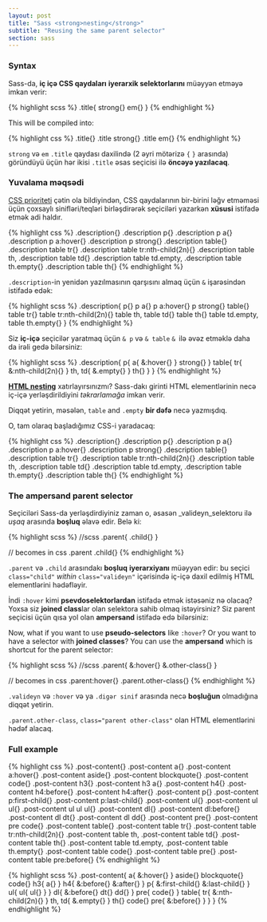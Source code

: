 ```yaml
---
layout: post
title: "Sass <strong>nesting</strong>"
subtitle: "Reusing the same parent selector"
section: sass
---
```


### Syntax

Sass-da, **iç içə CSS qaydaları** **iyerarxik selektorlarını** müəyyən etməyə imkan verir:

{% highlight scss %}
.title{
  strong{}
  em{}
}
{% endhighlight %}

This will be compiled into:

{% highlight css %}
.title{}
.title strong{}
.title em{}
{% endhighlight %}

`strong` və `em` `.title` qaydası daxilində (2 əyri mötərizə `{` `}` arasında) göründüyü üçün hər ikisi `.title` əsas seçicisi ilə **öncəyə yazılacaq**.

### Yuvalama məqsədi

[CSS prioriteti](/css-priority.html) çətin ola bildiyindən, CSS qaydalarının bir-birini ləğv etməməsi üçün çoxsaylı sinifləri/teqləri birləşdirərək seçiciləri yazarkən **xüsusi** istifadə etmək adi haldır.

{% highlight css %}
.description{}
.description p{}
.description p a{}
.description p a:hover{}
.description p strong{}
.description table{}
.description table tr{}
.description table tr:nth-child(2n){}
.description table th,
.description table td{}
.description table td.empty,
.description table th.empty{}
.description table th{}
{% endhighlight %}

`.description`-in yenidən yazılmasının qarşısını almaq üçün `&` işarəsindən istifadə edək:

{% highlight scss %}
.description{
  p{}
  p a{}
  p a:hover{}
  p strong{}
  table{}
  table tr{}
  table tr:nth-child(2n){}
  table th,
  table td{}
  table th{}
  table td.empty,
  table th.empty{}
}
{% endhighlight %}

Siz **iç-içə** seçicilər yaratmaq üçün `& p` və `& table` `& `ilə əvəz etməklə daha da irəli gedə bilərsiniz:

{% highlight scss %}
.description{
  p{
    a{
      &:hover{}
    }
    strong{}
  }
  table{
    tr{
      &:nth-child(2n){}
    }
    th,
    td{
      &.empty{}
    }
    th{}
  }
}
{% endhighlight %}

**[HTML nesting](/html-hierarchy.html)** xatırlayırsınızmı? Sass-dakı girinti HTML elementlərinin necə iç-içə yerləşdirildiyini _təkrarlamağa_ imkan verir.

Diqqət yetirin, məsələn, `table` and `.empty`  **bir dəfə** necə yazmışdıq.

O, tam olaraq başladığımız CSS-i yaradacaq:

{% highlight css %}
.description{}
.description p{}
.description p a{}
.description p a:hover{}
.description p strong{}
.description table{}
.description table tr{}
.description table tr:nth-child(2n){}
.description table th,
.description table td{}
.description table td.empty,
.description table th.empty{}
.description table th{}
{% endhighlight %}

### The ampersand parent selector

Seçiciləri Sass-da yerləşdirdiyiniz zaman o, əsasən _valideyn_selektoru ilə _uşaq_ arasında **boşluq** əlavə edir. Belə ki:

{% highlight scss %}
//scss
.parent{
  .child{}
}

// becomes in css
.parent .child{}
{% endhighlight %}

`.parent` və `.child` arasındakı **boşluq** **iyerarxiyanı** müəyyən edir: bu seçici `class="child"` _within_ `class="valideyn"` içərisində iç-içə daxil edilmiş HTML elementlərini hədəfləyir.

İndi `:hover` kimi **psevdoselektorlardan** istifadə etmək istəsəniz nə olacaq? Yoxsa siz **joined class**lar olan selektora sahib olmaq istəyirsiniz? Siz parent  seçicisi üçün qısa yol olan **ampersand** istifadə edə bilərsiniz:

Now, what if you want to use **pseudo-selectors** like `:hover`? Or you want to have a selector with **joined classes**? You can use the **ampersand** which is shortcut for the parent selector:

{% highlight scss %}
//scss
.parent{
  &:hover{}
  &.other-class{}
}

// becomes in css
.parent:hover{}
.parent.other-class{}
{% endhighlight %}

`.valideyn` və `:hover` və ya `.digər sinif` arasında necə **boşluğun** olmadığına diqqət yetirin.

`.parent.other-class`, `class="parent other-class"` olan HTML elementlərini hədəf alacaq.

### Full example

{% highlight css %}
.post-content{}
.post-content a{}
.post-content a:hover{}
.post-content aside{}
.post-content blockquote{}
.post-content code{}
.post-content h3{}
.post-content h3 a{}
.post-content h4{}
.post-content h4:before{}
.post-content h4:after{}
.post-content p{}
.post-content p:first-child{}
.post-content p:last-child{}
.post-content ul{}
.post-content ul ul{}
.post-content ul ul ul{}
.post-content dl{}
.post-content dl:before{}
.post-content dl dt{}
.post-content dl dd{}
.post-content pre{}
.post-content pre code{}
.post-content table{}
.post-content table tr{}
.post-content table tr:nth-child(2n){}
.post-content table th,
.post-content table td{}
.post-content table th{}
.post-content table td.empty,
.post-content table th.empty{}
.post-content table code{}
.post-content table pre{}
.post-content table pre:before{}
{% endhighlight %}

{% highlight scss %}
.post-content{
  a{
    &:hover{}
  }
  aside{}
  blockquote{}
  code{}
  h3{
    a{}
  }
  h4{
    &:before{}
    &:after{}
  }
  p{
    &:first-child{}
    &:last-child{}
  }
  ul{
    ul{
      ul{}
    }
  }
  dl{
    &:before{}
    dt{}
    dd{}
  }
  pre{
    code{}
  }
  table{
    tr{
      &:nth-child(2n){}
    }
    th,
    td{
      &.empty{}
    }
    th{}
    code{}
    pre{
      &:before{}
    }
  }
}
{% endhighlight %}

